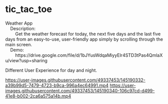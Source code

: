 # tic_tac_toe

<p>Weather App<br> 
&nbsp&nbsp&nbsp&nbspDescription:<br>
&nbsp&nbsp&nbsp&nbsp&nbsp&nbsp&nbsp&nbspGet the weather forecast for today, the next five days and the last five days from an easy-to-use, user-friendly app simply by scrolling through the main screen.<br>
&nbsp&nbsp&nbsp&nbspDemo:<br>
&nbsp&nbsp&nbsp&nbsp&nbsp&nbsp&nbsp&nbsphttps://drive.google.com/file/d/1bJYusWdqaMiyyElr4STD3tPas4QmlaXu/view?usp=sharing</p>


<p>Different User Experience for day and night.<br></p>

https://user-images.githubusercontent.com/49337453/145190332-a39b99d5-7479-4723-b9ca-996a4ec64991.mp4
https://user-images.githubusercontent.com/49337453/145190340-106c97cd-d499-41e8-b002-2ca6a575a14b.mp4

